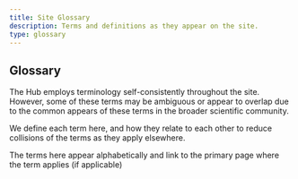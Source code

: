 ```yaml
---
title: Site Glossary
description: Terms and definitions as they appear on the site.
type: glossary
---
```


## Glossary

The Hub employs terminology self-consistently throughout the site. However, some of these terms may be 
ambiguous or appear to overlap due to the common appears of these terms in the broader scientific community.

We define each term here, and how they relate to each other to reduce collisions of the terms as they apply elsewhere.

The terms here appear alphabetically and link to the primary page where the term applies (if applicable)
